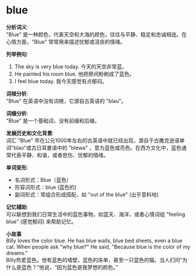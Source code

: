 # blue

**分析词义**:  
"Blue" 是一种颜色，代表天空和大海的颜色，往往与平静、稳定和忠诚相连。在心情方面，"Blue" 常常用来描述忧郁或沮丧的情绪。

  

**列举例句**:

  

1.  The sky is very blue today. 今天的天空非常蓝。
2.  He painted his room blue. 他把房间粉刷成了蓝色。
3.  I feel blue today. 我今天感觉有点郁闷。

  

**词根分析**:  
"Blue" 在英语中没有词根，它源自古英语的 "blau"。

  

**词缀分析**:  
"Blue" 是一个基础词，没有前缀和后缀。

  

**发展历史和文化背景**:  
词汇 "Blue" 早在公元1000年左右的古英语中就已经出现，源自于古撒克逊语单词"blao"或古日耳曼语中的 "blewa" ，意为蓝色或亮色。在西方文化中，蓝色通常代表平静、和谐，或者悲伤、忧郁的情绪。

  

**单词变形**:

  

*   名词形式：Blue（蓝色）
*   形容词形式：blue (蓝色的)
*   副词形式：常组合形成搭配，如 "out of the blue" (出乎意料地)

  

**记忆辅助**:  
可以联想到我们日常生活中的蓝色事物，如蓝天、海洋，或者心情词组 "feeling blue" (感觉郁闷) 来帮助记忆。

  

**小故事**  
Billy loves the color blue. He has blue walls, blue bed sheets, even a blue cat. When people ask "why blue?" He said, "Because blue is the color of my dreams."  
Billy热爱蓝色。他有蓝色的墙壁，蓝色的床单，甚至一只蓝色的猫。当人们问“为什么是蓝色？”他说，“因为蓝色是我梦想的颜色。”
